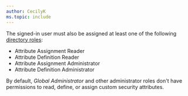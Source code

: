 ```yaml
---
author: CecilyK
ms.topic: include
---
```


The signed-in user must also be assigned at least one of the following [directory roles](/entra/identity/role-based-access-control/permissions-reference?toc=%2Fgraph%2Ftoc.json):

+ Attribute Assignment Reader
+ Attribute Definition Reader
+ Attribute Assignment Administrator
+ Attribute Definition Administrator

By default, *Global Administrator* and other administrator roles don't have permissions to read, define, or assign custom security attributes.